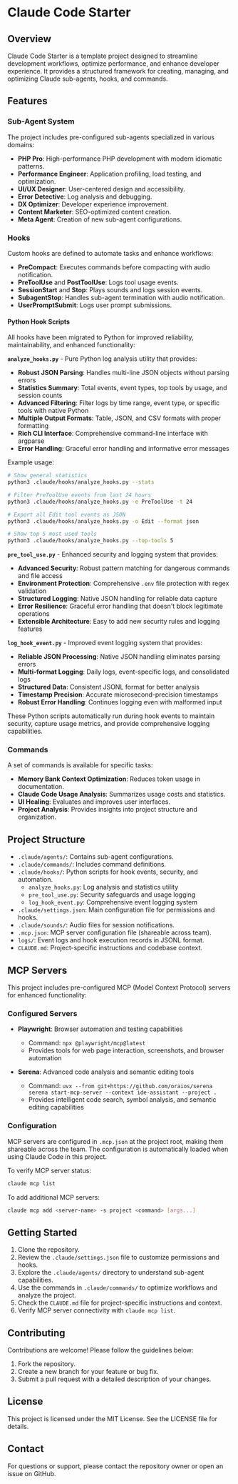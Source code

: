 # Claude Code Starter

## Overview

Claude Code Starter is a template project designed to streamline development workflows, optimize performance, and enhance developer experience. It provides a structured framework for creating, managing, and optimizing Claude sub-agents, hooks, and commands.

## Features

### Sub-Agent System

The project includes pre-configured sub-agents specialized in various domains:

- **PHP Pro**: High-performance PHP development with modern idiomatic patterns.
- **Performance Engineer**: Application profiling, load testing, and optimization.
- **UI/UX Designer**: User-centered design and accessibility.
- **Error Detective**: Log analysis and debugging.
- **DX Optimizer**: Developer experience improvement.
- **Content Marketer**: SEO-optimized content creation.
- **Meta Agent**: Creation of new sub-agent configurations.

### Hooks

Custom hooks are defined to automate tasks and enhance workflows:

- **PreCompact**: Executes commands before compacting with audio notification.
- **PreToolUse** and **PostToolUse**: Logs tool usage events.
- **SessionStart** and **Stop**: Plays sounds and logs session events.
- **SubagentStop**: Handles sub-agent termination with audio notification.
- **UserPromptSubmit**: Logs user prompt submissions.

#### Python Hook Scripts

All hooks have been migrated to Python for improved reliability, maintainability, and enhanced functionality:

**`analyze_hooks.py`** - Pure Python log analysis utility that provides:
- **Robust JSON Parsing**: Handles multi-line JSON objects without parsing errors
- **Statistics Summary**: Total events, event types, top tools by usage, and session counts
- **Advanced Filtering**: Filter logs by time range, event type, or specific tools with native Python
- **Multiple Output Formats**: Table, JSON, and CSV formats with proper formatting
- **Rich CLI Interface**: Comprehensive command-line interface with argparse
- **Error Handling**: Graceful error handling and informative error messages

Example usage:
```bash
# Show general statistics
python3 .claude/hooks/analyze_hooks.py --stats

# Filter PreToolUse events from last 24 hours
python3 .claude/hooks/analyze_hooks.py -e PreToolUse -t 24

# Export all Edit tool events as JSON
python3 .claude/hooks/analyze_hooks.py -o Edit --format json

# Show top 5 most used tools
python3 .claude/hooks/analyze_hooks.py --top-tools 5
```

**`pre_tool_use.py`** - Enhanced security and logging system that provides:
- **Advanced Security**: Robust pattern matching for dangerous commands and file access
- **Environment Protection**: Comprehensive `.env` file protection with regex validation
- **Structured Logging**: Native JSON handling for reliable data capture
- **Error Resilience**: Graceful error handling that doesn't block legitimate operations
- **Extensible Architecture**: Easy to add new security rules and logging features

**`log_hook_event.py`** - Improved event logging system that provides:
- **Reliable JSON Processing**: Native JSON handling eliminates parsing errors
- **Multi-format Logging**: Daily logs, event-specific logs, and consolidated logs
- **Structured Data**: Consistent JSONL format for better analysis
- **Timestamp Precision**: Accurate microsecond-precision timestamps
- **Robust Error Handling**: Continues logging even with malformed input

These Python scripts automatically run during hook events to maintain security, capture usage metrics, and provide comprehensive logging capabilities.

### Commands

A set of commands is available for specific tasks:

- **Memory Bank Context Optimization**: Reduces token usage in documentation.
- **Claude Code Usage Analysis**: Summarizes usage costs and statistics.
- **UI Healing**: Evaluates and improves user interfaces.
- **Project Analysis**: Provides insights into project structure and organization.

## Project Structure

- `.claude/agents/`: Contains sub-agent configurations.
- `.claude/commands/`: Includes command definitions.
- `.claude/hooks/`: Python scripts for hook events, security, and automation.
  - `analyze_hooks.py`: Log analysis and statistics utility
  - `pre_tool_use.py`: Security safeguards and usage logging
  - `log_hook_event.py`: Comprehensive event logging system
- `.claude/settings.json`: Main configuration file for permissions and hooks.
- `.claude/sounds/`: Audio files for session notifications.
- `.mcp.json`: MCP server configuration file (shareable across team).
- `logs/`: Event logs and hook execution records in JSONL format.
- `CLAUDE.md`: Project-specific instructions and codebase context.

## MCP Servers

This project includes pre-configured MCP (Model Context Protocol) servers for enhanced functionality:

### Configured Servers

- **Playwright**: Browser automation and testing capabilities
  - Command: `npx @playwright/mcp@latest`
  - Provides tools for web page interaction, screenshots, and browser automation

- **Serena**: Advanced code analysis and semantic editing tools
  - Command: `uvx --from git+https://github.com/oraios/serena serena start-mcp-server --context ide-assistant --project .`
  - Provides intelligent code search, symbol analysis, and semantic editing capabilities

### Configuration

MCP servers are configured in `.mcp.json` at the project root, making them shareable across the team. The configuration is automatically loaded when using Claude Code in this project.

To verify MCP server status:
```bash
claude mcp list
```

To add additional MCP servers:
```bash
claude mcp add <server-name> -s project <command> [args...]
```

## Getting Started

1. Clone the repository.
2. Review the `.claude/settings.json` file to customize permissions and hooks.
3. Explore the `.claude/agents/` directory to understand sub-agent capabilities.
4. Use the commands in `.claude/commands/` to optimize workflows and analyze the project.
5. Check the `CLAUDE.md` file for project-specific instructions and context.
6. Verify MCP server connectivity with `claude mcp list`.

## Contributing

Contributions are welcome! Please follow the guidelines below:

1. Fork the repository.
2. Create a new branch for your feature or bug fix.
3. Submit a pull request with a detailed description of your changes.

## License

This project is licensed under the MIT License. See the LICENSE file for details.

## Contact

For questions or support, please contact the repository owner or open an issue on GitHub.
